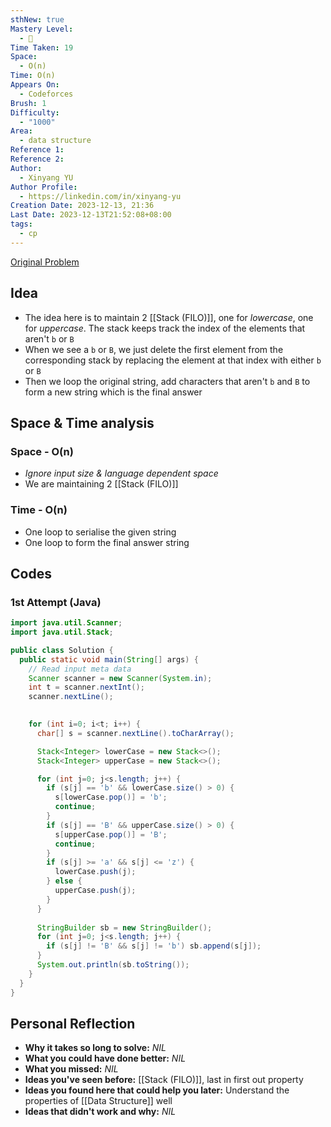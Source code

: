 ```yaml
---
sthNew: true
Mastery Level:
  - 📗
Time Taken: 19
Space:
  - O(n)
Time: O(n)
Appears On:
  - Codeforces
Brush: 1
Difficulty:
  - "1000"
Area:
  - data structure
Reference 1: 
Reference 2: 
Author:
  - Xinyang YU
Author Profile:
  - https://linkedin.com/in/xinyang-yu
Creation Date: 2023-12-13, 21:36
Last Date: 2023-12-13T21:52:08+08:00
tags:
  - cp
---
```

[Original Problem](https://codeforces.com/contest/1907/problem/B)
## Idea
- The idea here is to maintain 2 [[Stack (FILO)]], one for *lowercase*, one for *uppercase*. The stack keeps track the index of the elements that aren't `b` or `B`
- When we see a `b` or `B`, we just delete the first element from the corresponding stack by replacing the element at that index with either `b` or `B`
- Then we loop the original string, add characters that aren't `b` and `B` to form a new string which is the final answer


## Space & Time analysis
### Space - O(n)
- *Ignore input size & language dependent space*
- We are maintaining 2 [[Stack (FILO)]]
### Time - O(n)
- One loop to serialise the given string
- One loop to form the final answer string
 

## Codes
### 1st Attempt (Java)
```java
import java.util.Scanner;
import java.util.Stack;

public class Solution {
  public static void main(String[] args) {
    // Read input meta data
    Scanner scanner = new Scanner(System.in);
    int t = scanner.nextInt();
    scanner.nextLine();
    

    for (int i=0; i<t; i++) {
      char[] s = scanner.nextLine().toCharArray();

      Stack<Integer> lowerCase = new Stack<>();
      Stack<Integer> upperCase = new Stack<>();

      for (int j=0; j<s.length; j++) {
        if (s[j] == 'b' && lowerCase.size() > 0) {
          s[lowerCase.pop()] = 'b';
          continue;
        }
        if (s[j] == 'B' && upperCase.size() > 0) {
          s[upperCase.pop()] = 'B';
          continue;
        }
        if (s[j] >= 'a' && s[j] <= 'z') {
          lowerCase.push(j);
        } else {
          upperCase.push(j);
        }
      }
      
      StringBuilder sb = new StringBuilder();
      for (int j=0; j<s.length; j++) {
        if (s[j] != 'B' && s[j] != 'b') sb.append(s[j]);
      }
      System.out.println(sb.toString());
    }
  }
}


```

## Personal Reflection
- **Why it takes so long to solve:** *NIL*
- **What you could have done better:** *NIL*
- **What you missed:** *NIL*
- **Ideas you've seen before:** [[Stack (FILO)]], last in first out property
- **Ideas you found here that could help you later:** Understand the properties of [[Data Structure]] well
- **Ideas that didn't work and why:** *NIL*